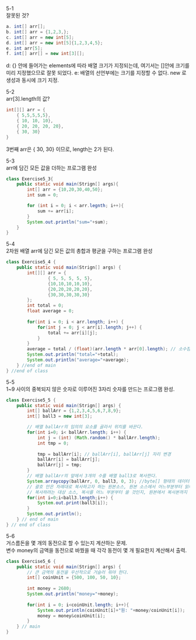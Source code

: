 5-1     
잘못된 것?

```java
a. int[] arr[];
b. int[] arr = {1,2,3,};
c. int[] arr = new int[5];
d. int[] arr = new int[5]{1,2,3,4,5};
e. int arr[5]; 
f. int[] arr[] = new int[3][];
```
d: {} 안에 들어가는 elements에 따라 배열 크기가 지정되는데, 여기서는 []안에 크기를 미리 지정했으므로 잘못 되었다.
e: 배열의 선언부에는 크기를 지정할 수 없다. new 로 생성과 동시에 크기 지정.

5-2     
arr[3].length의 값?
```java
int[][] arr = {
    { 5,5,5,5,5},
    { 10, 10, 10},
    { 20, 20, 20, 20}, 
    { 30, 30}
}
```
3번째 arr은 { 30, 30} 이므로, length는 2가 된다.


5-3     
arr에 담긴 모든 값을 더하는 프로그램 완성

```java
class Exercise5_3{
    public static void main(Strign[] args){
        int[] arr = {10,20,30,40,50};
        int sum = 0;

        for (int i = 0; i < arr.legnth; i++){
            sum += arr[i];
        }
        System.out.println("sum="+sum);
    }
}
```
5-4     
2차원 배열 arr에 담긴 모든 값의 총합과 평균을 구하는 프로그램 완성

```java
class Exercise5_4 {
    public static void main(Strign[] args) {
        int[][] arr = {
                { 5, 5, 5, 5, 5},
                {10,10,10,10,10},
                {20,20,20,20,20},
                {30,30,30,30,30}
        };
        int total = 0;
        float average = 0;
        
        for(int i = 0; i < arr.length; i++) {
            for(int j = 0; j < arr[i].length; j++) {
                total += arr[i][j];
            }
        }
        average = total / (float)(arr.length * arr[0].length); // 소수점 이하 자리수까지 얻기 위해 float 형변환
        System.out.println("total="+total);
        System.out.println("average="+average);
    } //end of main
} //end of class
```

5-5     
1~9 사이의 중복되지 않은 숫자로 이루어진 3자리 숫자를 만드는 프로그램 완성.

```java
class Exercise5_5 {
    public static void main(Strign[] args) {
        int[] ballArr = {1,2,3,4,5,6,7,8,9}; 
        int[] ball3 = new int[3];

        // 배열 ballArr의 임의의 요소를 골라서 위치를 바꾼다. 
        for(int i=0; i< ballArr.length; i++) {
            int j = (int) (Math.random() * ballArr.length);
            int tmp = 0;
            
            tmp = ballArr[i]; // ballArr[i], ballArr[j] 자리 변경
            ballArr[i] = ballArr[j];
            ballArr[j] = tmp;
        }
        // 배열 ballArr의 앞에서 3개의 수를 배열 ball3로 복사한다.
        System.arraycopy(ballArr, 0, ball3, 0, 3); //byte[] 형태의 데이터를 자르거나 연접하기 위해 사용
        // 괄호 안은 차례대로 복사하고자 하는 원본소스, 원본 소스에서 어느부분부터 읽어 올 것인지, 
        // 복사하려는 대상 소스, 복사를 어느 부분부터 쓸 것인지, 원본에서 복사본까지 데이터를 얼마만큼 읽어올 것인지를 의미. 
        for(int i=0;i<ball3.length;i++) { 
            System.out.print(ball3[i]);
        }
        System.out.println(); 
    } // end of main
} // end of class
```

5-6     
거스름돈을 몇 개의 동전으로 할 수 있는지 계산하는 문제.        
변수  money의 금액을 동전으로 바꿨을 때 각각 동전이 몇 개 필요한지 계산해서 출력.
```java
class Exercise5_6 {
    public static void main(Strign[] args) {
        // 큰 금액의 동전을 우선적으로 거슬러 줘야 한다.
        int[] coinUnit = {500, 100, 50, 10};
        
        int money = 2680;
        System.out.println("money="+money);
        
        for(int i = 0; i<coinUnit.length; i++){
            System.out.println(coinUnit[i]+"원: "+money/coinUnit[i]);
            money = money&coinUnit[i];
        }
    } // main
}
```

```java
```

```java
```

```java
```
